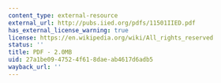```yaml
---
content_type: external-resource
external_url: http://pubs.iied.org/pdfs/11501IIED.pdf
has_external_license_warning: true
license: https://en.wikipedia.org/wiki/All_rights_reserved
status: ''
title: PDF - 2.0MB
uid: 27a1be09-4752-4f61-8dae-ab4617d6adb5
wayback_url: ''
---
```

